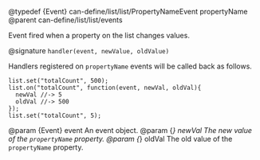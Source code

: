 @typedef {Event} can-define/list/list/PropertyNameEvent propertyName
@parent can-define/list/list/events

Event fired when a property on the list changes values.

@signature `handler(event, newValue, oldValue)`

Handlers registered on `propertyName` events will be called
back as follows.

```
list.set("totalCount", 500);
list.on("totalCount", function(event, newVal, oldVal){
  newVal //-> 5
  oldVal //-> 500
});
list.set("totalCount", 5);
```


  @param {Event} event An event object.
  @param {*} newVal The new value of the `propertyName` property.
  @param {*} oldVal The old value of the `propertyName` property.
